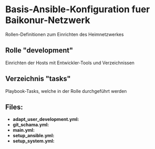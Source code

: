 # Basis-Ansible-Konfiguration fuer Baikonur-Netzwerk
Rollen-Definitionen zum Einrichten des Heimnetzwerkes

## Rolle "development"
Einrichten der Hosts mit Entwickler-Tools und Verzeichnissen

## Verzeichnis "tasks"
Playbook-Tasks, welche in der Rolle durchgeführt werden

## Files:
* **adapt_user_development.yml:**
* **git_schama.yml:**
* **main.yml:**
* **setup_ansible.yml:**
* **setup_system.yml:**
